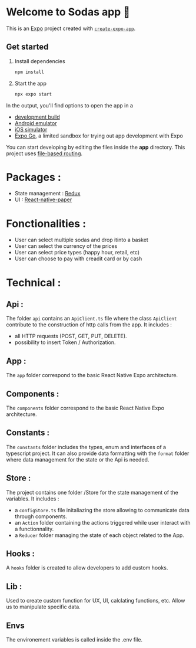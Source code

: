 # Welcome to Sodas app 👋

This is an [Expo](https://expo.dev) project created with [`create-expo-app`](https://www.npmjs.com/package/create-expo-app).

## Get started

1. Install dependencies

   ```bash
   npm install
   ```

2. Start the app

   ```bash
   npx expo start
   ```

In the output, you'll find options to open the app in a

- [development build](https://docs.expo.dev/develop/development-builds/introduction/)
- [Android emulator](https://docs.expo.dev/workflow/android-studio-emulator/)
- [iOS simulator](https://docs.expo.dev/workflow/ios-simulator/)
- [Expo Go](https://expo.dev/go), a limited sandbox for trying out app development with Expo

You can start developing by editing the files inside the **app** directory. This project uses [file-based routing](https://docs.expo.dev/router/introduction).

# Packages :

- State management : [Redux](https://redux.js.org/)
- UI : [React-native-paper](https://callstack.github.io/react-native-paper/)

# Fonctionalities :

- User can select multiple sodas and drop itinto a basket
- User can select the currency of the prices
- User can select price types (happy hour, retail, etc)
- User can choose to pay with creadit card or by cash

# Technical :


## Api :
The folder `api` contains an `ApiClient.ts` file where the class `ApiClient` contribute to the construction of http calls from the app. It includes :
- all HTTP requests (POST, GET, PUT, DELETE).
- possibility to insert Token / Authorization.

## App :
The `app` folder correspond to the basic React Native Expo architecture.

## Components :

The `components` folder correspond to the basic React Native Expo architecture.

## Constants :
The `constants` folder includes the types, enum and interfaces of a typescript project.
It can also provide data formatting with the `format` folder where data management for the state or the Api is needed.

## Store :

The project contains one folder /Store for the state management of the variables. It includes :
- a `configStore.ts` file initaliazing the store allowing to communicate data through components.
- an `Action` folder containing the actions triggered while user interact with a functionnality.
- a `Reducer` folder managing the state of each object related to the App.

## Hooks :

A `hooks` folder is created to allow developers to add custom hooks.

## Lib :

Used to create custom function for UX, UI, calclating functions, etc. Allow us to manipulate specific data.

## Envs

The environement variables is called inside the .env file.
